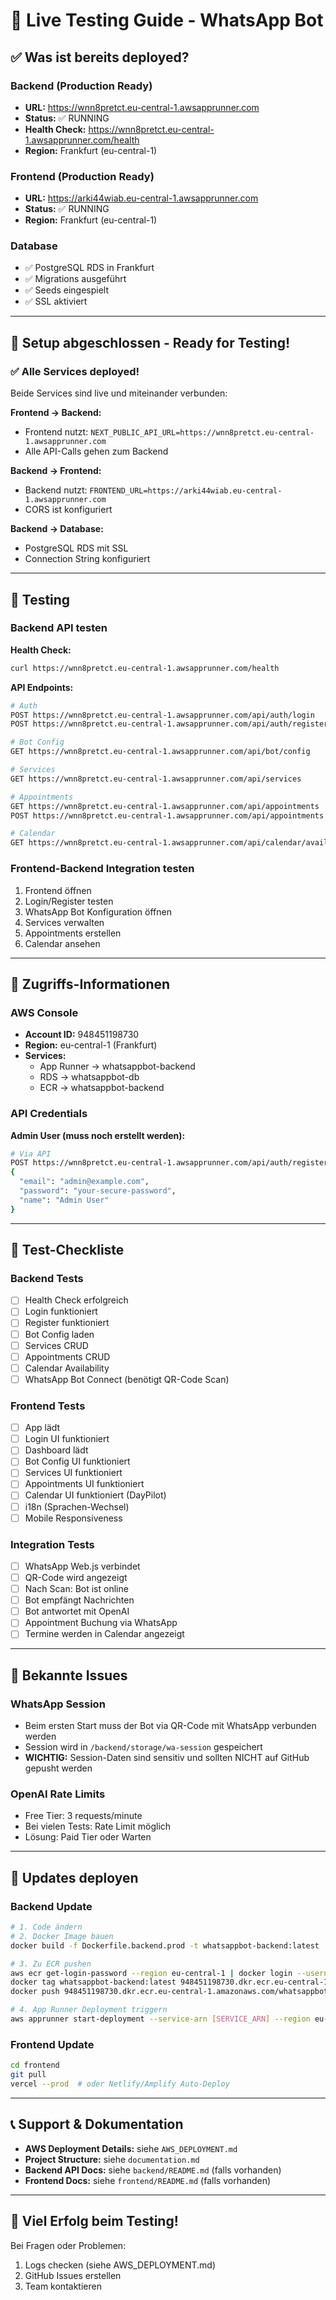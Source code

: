 # 🚀 Live Testing Guide - WhatsApp Bot

## ✅ Was ist bereits deployed?

### Backend (Production Ready)
- **URL:** https://wnn8pretct.eu-central-1.awsapprunner.com
- **Status:** ✅ RUNNING
- **Health Check:** https://wnn8pretct.eu-central-1.awsapprunner.com/health
- **Region:** Frankfurt (eu-central-1)

### Frontend (Production Ready)
- **URL:** https://arki44wiab.eu-central-1.awsapprunner.com
- **Status:** ✅ RUNNING
- **Region:** Frankfurt (eu-central-1)

### Database
- ✅ PostgreSQL RDS in Frankfurt
- ✅ Migrations ausgeführt
- ✅ Seeds eingespielt
- ✅ SSL aktiviert

---

## 🎯 Setup abgeschlossen - Ready for Testing!

### ✅ Alle Services deployed!

Beide Services sind live und miteinander verbunden:

**Frontend → Backend:**
- Frontend nutzt: `NEXT_PUBLIC_API_URL=https://wnn8pretct.eu-central-1.awsapprunner.com`
- Alle API-Calls gehen zum Backend

**Backend → Frontend:**
- Backend nutzt: `FRONTEND_URL=https://arki44wiab.eu-central-1.awsapprunner.com`
- CORS ist konfiguriert

**Backend → Database:**
- PostgreSQL RDS mit SSL
- Connection String konfiguriert

---

## 🧪 Testing

### Backend API testen

**Health Check:**
```bash
curl https://wnn8pretct.eu-central-1.awsapprunner.com/health
```

**API Endpoints:**
```bash
# Auth
POST https://wnn8pretct.eu-central-1.awsapprunner.com/api/auth/login
POST https://wnn8pretct.eu-central-1.awsapprunner.com/api/auth/register

# Bot Config
GET https://wnn8pretct.eu-central-1.awsapprunner.com/api/bot/config

# Services
GET https://wnn8pretct.eu-central-1.awsapprunner.com/api/services

# Appointments
GET https://wnn8pretct.eu-central-1.awsapprunner.com/api/appointments
POST https://wnn8pretct.eu-central-1.awsapprunner.com/api/appointments

# Calendar
GET https://wnn8pretct.eu-central-1.awsapprunner.com/api/calendar/availability
```

### Frontend-Backend Integration testen
1. Frontend öffnen
2. Login/Register testen
3. WhatsApp Bot Konfiguration öffnen
4. Services verwalten
5. Appointments erstellen
6. Calendar ansehen

---

## 🔑 Zugriffs-Informationen

### AWS Console
- **Account ID:** 948451198730
- **Region:** eu-central-1 (Frankfurt)
- **Services:**
  - App Runner → whatsappbot-backend
  - RDS → whatsappbot-db
  - ECR → whatsappbot-backend

### API Credentials
**Admin User (muss noch erstellt werden):**
```bash
# Via API
POST https://wnn8pretct.eu-central-1.awsapprunner.com/api/auth/register
{
  "email": "admin@example.com",
  "password": "your-secure-password",
  "name": "Admin User"
}
```

---

## 📝 Test-Checkliste

### Backend Tests
- [ ] Health Check erfolgreich
- [ ] Login funktioniert
- [ ] Register funktioniert
- [ ] Bot Config laden
- [ ] Services CRUD
- [ ] Appointments CRUD
- [ ] Calendar Availability
- [ ] WhatsApp Bot Connect (benötigt QR-Code Scan)

### Frontend Tests
- [ ] App lädt
- [ ] Login UI funktioniert
- [ ] Dashboard lädt
- [ ] Bot Config UI funktioniert
- [ ] Services UI funktioniert
- [ ] Appointments UI funktioniert
- [ ] Calendar UI funktioniert (DayPilot)
- [ ] i18n (Sprachen-Wechsel)
- [ ] Mobile Responsiveness

### Integration Tests
- [ ] WhatsApp Web.js verbindet
- [ ] QR-Code wird angezeigt
- [ ] Nach Scan: Bot ist online
- [ ] Bot empfängt Nachrichten
- [ ] Bot antwortet mit OpenAI
- [ ] Appointment Buchung via WhatsApp
- [ ] Termine werden in Calendar angezeigt

---

## 🐛 Bekannte Issues

### WhatsApp Session
- Beim ersten Start muss der Bot via QR-Code mit WhatsApp verbunden werden
- Session wird in `/backend/storage/wa-session` gespeichert
- **WICHTIG:** Session-Daten sind sensitiv und sollten NICHT auf GitHub gepusht werden

### OpenAI Rate Limits
- Free Tier: 3 requests/minute
- Bei vielen Tests: Rate Limit möglich
- Lösung: Paid Tier oder Warten

---

## 🔄 Updates deployen

### Backend Update
```bash
# 1. Code ändern
# 2. Docker Image bauen
docker build -f Dockerfile.backend.prod -t whatsappbot-backend:latest .

# 3. Zu ECR pushen
aws ecr get-login-password --region eu-central-1 | docker login --username AWS --password-stdin 948451198730.dkr.ecr.eu-central-1.amazonaws.com
docker tag whatsappbot-backend:latest 948451198730.dkr.ecr.eu-central-1.amazonaws.com/whatsappbot-backend:latest
docker push 948451198730.dkr.ecr.eu-central-1.amazonaws.com/whatsappbot-backend:latest

# 4. App Runner Deployment triggern
aws apprunner start-deployment --service-arn [SERVICE_ARN] --region eu-central-1
```

### Frontend Update
```bash
cd frontend
git pull
vercel --prod  # oder Netlify/Amplify Auto-Deploy
```

---

## 📞 Support & Dokumentation

- **AWS Deployment Details:** siehe `AWS_DEPLOYMENT.md`
- **Project Structure:** siehe `documentation.md`
- **Backend API Docs:** siehe `backend/README.md` (falls vorhanden)
- **Frontend Docs:** siehe `frontend/README.md` (falls vorhanden)

---

## 🎉 Viel Erfolg beim Testing!

Bei Fragen oder Problemen:
1. Logs checken (siehe AWS_DEPLOYMENT.md)
2. GitHub Issues erstellen
3. Team kontaktieren

